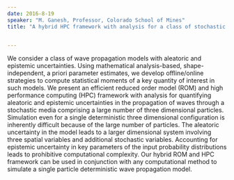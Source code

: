 ```yaml
---
date: 2016-8-19
speaker: "M. Ganesh, Professor, Colorado School of Mines"
title: "A hybrid HPC framework with analysis for a class of stochastic models"


---
```

We consider a class of wave propagation models with aleatoric
and epistemic uncertainties. Using mathematical analysis-based,
shape-independent, a priori parameter estimates, we develop offline/online
strategies to compute statistical moments of a key quantity of interest
in such models. We present  an efficient  reduced order model (ROM)
and high performance computing (HPC) framework with analysis for quantifying
aleatoric and epistemic uncertainties in the propagation of waves through
a stochastic media comprising  a large number of three dimensional
particles.
Simulation even for a single deterministic  three dimensional
configuration is inherently difficult because of the large number of
particles.
The aleatoric uncertainty in the model leads to a larger dimensional system
involving three spatial variables and additional stochastic variables.
Accounting for epistemic uncertainty in key parameters  of the input
probability distributions leads to prohibitive computational complexity.
Our hybrid ROM and HPC framework can be used in conjunction with any
computational method to simulate a single particle deterministic wave
propagation model.
